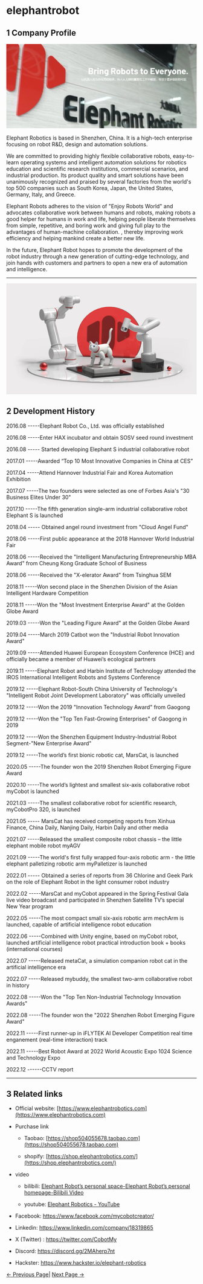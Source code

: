 # elephantrobot

## 1 Company Profile

![Company Introduction.png](../resources/9-AboutUs/image/公司介绍.png)

Elephant Robotics is based in Shenzhen, China. It is a high-tech enterprise focusing on robot R&D, design and automation solutions.

We are committed to providing highly flexible collaborative robots, easy-to-learn operating systems and intelligent automation solutions for robotics education and scientific research institutions, commercial scenarios, and industrial production. Its product quality and smart solutions have been unanimously recognized and praised by several factories from the world's top 500 companies such as South Korea, Japan, the United States, Germany, Italy, and Greece.

Elephant Robots adheres to the vision of "Enjoy Robots World" and advocates collaborative work between humans and robots, making robots a good helper for humans in work and life, helping people liberate themselves from simple, repetitive, and boring work and giving full play to the advantages of human-machine collaboration. , thereby improving work efficiency and helping mankind create a better new life.

In the future, Elephant Robot hopes to promote the development of the robot industry through a new generation of cutting-edge technology, and join hands with customers and partners to open a new era of automation and intelligence.

---
![Company History.jpg](../resources/9-AboutUs/image/公司历程.jpg)

## 2 Development History

2016.08 -----Elephant Robot Co., Ltd. was officially established

2016.08 -----Enter HAX incubator and obtain SOSV seed round investment

2016.08 ----- Started developing Elephant S industrial collaborative robot

2017.01 -----Awarded “Top 10 Most Innovative Companies in China at CES”

2017.04 -----Attend Hannover Industrial Fair and Korea Automation Exhibition

2017.07 -----The two founders were selected as one of Forbes Asia's "30 Business Elites Under 30"

2017.10 -----The fifth generation single-arm industrial collaborative robot Elephant S is launched

2018.04 ----- Obtained angel round investment from "Cloud Angel Fund"

2018.06 -----First public appearance at the 2018 Hannover World Industrial Fair

2018.06 -----Received the "Intelligent Manufacturing Entrepreneurship MBA Award" from Cheung Kong Graduate School of Business

2018.06 -----Received the "X-elerator Award" from Tsinghua SEM

2018.11 -----Won second place in the Shenzhen Division of the Asian Intelligent Hardware Competition

2018.11 -----Won the "Most Investment Enterprise Award" at the Golden Globe Award

2019.03 -----Won the "Leading Figure Award" at the Golden Globe Award

2019.04 -----March 2019 Catbot won the "Industrial Robot Innovation Award"

2019.09 -----Attended Huawei European Ecosystem Conference (HCE) and officially became a member of Huawei’s ecological partners

2019.11 -----Elephant Robot and Harbin Institute of Technology attended the IROS International Intelligent Robots and Systems Conference

2019.12 -----Elephant Robot-South China University of Technology's "Intelligent Robot Joint Development Laboratory" was officially unveiled

2019.12 -----Won the 2019 "Innovation Technology Award" from Gaogong

2019.12 -----Won the "Top Ten Fast-Growing Enterprises" of Gaogong in 2019

2019.12 -----Won the Shenzhen Equipment Industry-Industrial Robot Segment-"New Enterprise Award"

2019.12 -----The world’s first bionic robotic cat, MarsCat, is launched

2020.05 -----The founder won the 2019 Shenzhen Robot Emerging Figure Award

2020.10 -----The world’s lightest and smallest six-axis collaborative robot myCobot is launched

2021.03 -----The smallest collaborative robot for scientific research, myCobotPro 320, is launched

2021.05 ----- MarsCat has received competing reports from Xinhua Finance, China Daily, Nanjing Daily, Harbin Daily and other media

2021.07 -----Released the smallest composite robot chassis – the little elephant mobile robot myAGV

2021.09 -----The world's first fully wrapped four-axis robotic arm - the little elephant palletizing robotic arm myPalletizer is launched

2022.01 ----- Obtained a series of reports from 36 Chlorine and Geek Park on the role of Elephant Robot in the light consumer robot industry

2022.02 -----MarsCat and myCobot appeared in the Spring Festival Gala live video broadcast and participated in Shenzhen Satellite TV’s special New Year program

2022.05 -----The most compact small six-axis robotic arm mechArm is launched, capable of artificial intelligence robot education

2022.06 -----Combined with Unity engine, based on myCobot robot, launched artificial intelligence robot practical introduction book + books (international courses)

2022.07 -----Released metaCat, a simulation companion robot cat in the artificial intelligence era

2022.07 -----Released mybuddy, the smallest two-arm collaborative robot in history

2022.08 -----Won the "Top Ten Non-Industrial Technology Innovation Awards"

2022.08 -----The founder won the "2022 Shenzhen Robot Emerging Figure Award"

2022.11 -----First runner-up in iFLYTEK AI Developer Competition real time enganement (real-time interaction) track

2022.11 -----Best Robot Award at 2022 World Acoustic Expo 1024 Science and Technology Expo

2022.12 ------CCTV report

---

## 3 Related links

- Official website: [https://www.elephantrobotics.com](https://www.elephantrobotics.com)

- Purchase link
  
   - Taobao: [https://shop504055678.taobao.com](https://shop504055678.taobao.com)
  
   - shopify: [https://shop.elephantrobotics.com/](https://shop.elephantrobotics.com/)

- video
  
   - bilibili: [Elephant Robot’s personal space-Elephant Robot’s personal homepage-Bilibili Video](https://space.bilibili.com/2126215657)
  
   - youtube: [Elephant Robotics - YouTube](https://www.youtube.com/c/Elephantrobotics)

- Facebook: https://www.facebook.com/mycobotcreator/

- Linkedin: https://www.linkedin.com/company/18319865

- X (Twitter) : https://twitter.com/CobotMy

- Discord: https://discord.gg/2MAherp7nt

- Hackster: https://www.hackster.io/elephant-robotics

[← Previous Page](./9-AboutUs.md)| [Next Page →](./9.2-contact.md)